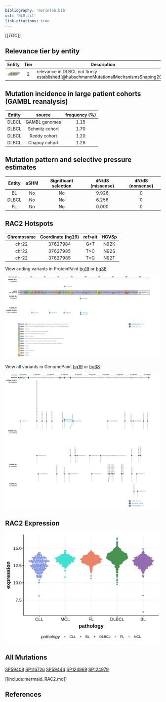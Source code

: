 ```yaml
---
bibliography: 'morinlab.bib'
csl: 'NLM.csl'
link-citations: true
---
```

[[_TOC_]]



## Relevance tier by entity

|Entity|Tier|Description                              |
|:------:|:----:|-----------------------------------------|
|![DLBCL](images/icons/DLBCL_tier2.png) |2   |relevance in DLBCL not firmly established[@hubschmannMutationalMechanismsShaping2021]|

## Mutation incidence in large patient cohorts (GAMBL reanalysis)

|Entity|source               |frequency (%)|
|:------:|:---------------------:|:-------------:|
|DLBCL |GAMBL genomes        |1.15         |
|DLBCL |Schmitz cohort       |1.70         |
|DLBCL |Reddy cohort         |1.20         |
|DLBCL |Chapuy cohort        |1.28         |

## Mutation pattern and selective pressure estimates

|Entity|aSHM|Significant selection|dN/dS (missense)|dN/dS (nonsense)|
|:------:|:----:|:---------------------:|:----------------:|:----------------:|
|BL    |No  |No                   |9.926           |0               |
|DLBCL |No  |No                   |6.256           |0               |
|FL    |No  |No                   |0.000           |0               |

## RAC2 Hotspots

| Chromosome |Coordinate (hg19) | ref>alt | HGVSp | 
 | :---:| :---: | :--: | :---: |
| chr22 | 37627984 | G>T | N92K |
| chr22 | 37627985 | T>C | N92S |
| chr22 | 37627985 | T>G | N92T |

View coding variants in ProteinPaint [hg19](https://morinlab.github.io/LLMPP/GAMBL/RAC2_protein.html)  or [hg38](https://morinlab.github.io/LLMPP/GAMBL/RAC2_protein_hg38.html)

![](images/proteinpaint/RAC2_NM_002872.svg)

View all variants in GenomePaint [hg19](https://morinlab.github.io/LLMPP/GAMBL/RAC2.html)  or [hg38](https://morinlab.github.io/LLMPP/GAMBL/RAC2_hg38.html)

![](images/proteinpaint/RAC2.svg)

## RAC2 Expression
![](images/gene_expression/RAC2_by_pathology.svg)

## All Mutations

[SP59408](https://www.bcgsc.ca/downloads/morinlab/GAMBL/MALY/SP59408.html)
[SP116726](https://www.bcgsc.ca/downloads/morinlab/GAMBL/MALY/SP116726.html)
[SP59444](https://www.bcgsc.ca/downloads/morinlab/GAMBL/MALY/SP59444.html)
[SP124969](https://www.bcgsc.ca/downloads/morinlab/GAMBL/MALY/SP124969.html)
[SP124979](https://www.bcgsc.ca/downloads/morinlab/GAMBL/MALY/SP124979.html)

[[include:mermaid_RAC2.md]]

## References



<!-- ORIGIN: 33953289 -->
<!-- DLBCL: hubschmannMutationalMechanismsShaping2021b -->
